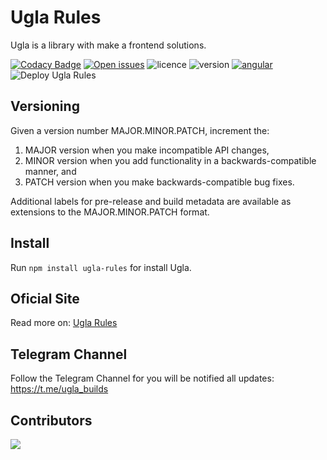 # Ugla Rules
Ugla is a library with make a frontend solutions.

[![Codacy Badge](https://api.codacy.com/project/badge/Grade/dab0deb9bbe1463a8c5ef52c1f55a03a)](https://www.codacy.com/app/ciandt/ugla?utm_source=github.com&amp;utm_medium=referral&amp;utm_content=ciandt/ugla&amp;utm_campaign=Badge_Grade)
[![Open issues](https://img.shields.io/github/issues-raw/ciandt/ugla.svg)](https://github.com/ciandt/ugla/issues)
![licence](https://img.shields.io/npm/l/ugla.svg)
![version](https://img.shields.io/npm/v/ugla-rules)
[![angular](https://img.shields.io/github/package-json/dependency-version/ciandt/ugla/dev/@angular/cli.svg)](https://angular.io)
![Deploy Ugla Rules](https://github.com/ciandt/ugla/workflows/Deploy%20Ugla%20Rules/badge.svg)

## Versioning
Given a version number MAJOR.MINOR.PATCH, increment the:

1. MAJOR version when you make incompatible API changes,
1. MINOR version when you add functionality in a backwards-compatible manner, and
1. PATCH version when you make backwards-compatible bug fixes.

Additional labels for pre-release and build metadata are available as extensions to the MAJOR.MINOR.PATCH format.

## Install
Run `npm install ugla-rules` for install Ugla.

## Oficial Site
Read more on: [Ugla Rules](https://ugla.dev/rules/)

## Telegram Channel
Follow the Telegram Channel for you will be notified all updates: https://t.me/ugla_builds

## Contributors
[![](https://sourcerer.io/fame/regivaldo/ciandt/ugla/images/0)](https://sourcerer.io/fame/regivaldo/ciandt/ugla/links/0)